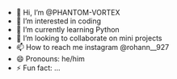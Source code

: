 - 👋 Hi, I’m @PHANTOM-VORTEX
- 👀 I’m interested in coding
- 🌱 I’m currently learning Python
- 💞️ I’m looking to collaborate on mini projects
- 📫 How to reach me instagram @rohann__927
- 😄 Pronouns: he/him
- ⚡ Fun fact: ...

<!---
PHANTOM-VORTEX/PHANTOM-VORTEX is a ✨ special ✨ repository because its `README.md` (this file) appears on your GitHub profile.
You can click the Preview link to take a look at your changes.
--->
